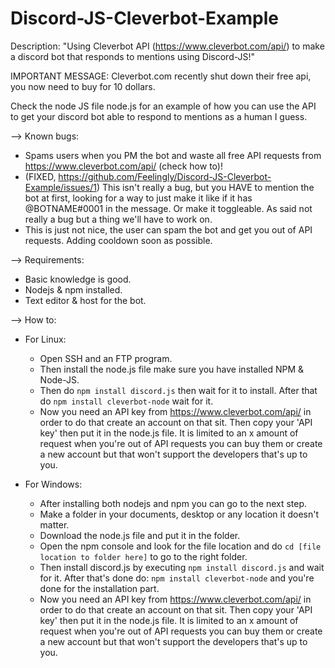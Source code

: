 # Discord-JS-Cleverbot-Example
Description: "Using Cleverbot API (https://www.cleverbot.com/api/) to make a discord bot that responds to mentions using Discord-JS!"

IMPORTANT MESSAGE: Cleverbot.com recently shut down their free api, you now need to buy for 10 dollars.

Check the node JS file node.js for an example of how you can use the API to get your discord bot able to respond to mentions as a human I guess.


--> Known bugs:
 - Spams users when you PM the bot and waste all free API requests from https://www.cleverbot.com/api/ (check how to)!
 - (FIXED, https://github.com/Feelingly/Discord-JS-Cleverbot-Example/issues/1) This isn't really a bug, but you HAVE to mention the bot at first, looking for a way to just make it like if it has @BOTNAME#0001 in the message. Or make it toggleable. As said not really a bug but a thing we'll have to work on.
 - This is just not nice, the user can spam the bot and get you out of API requests. Adding cooldown soon as possible.
 
 
 --> Requirements:
   - Basic knowledge is good.
   - Nodejs &  npm installed.
   - Text editor & host for the bot.
 
 
 --> How to:
 
 * For Linux:
   - Open SSH and an FTP program. 
   - Then install the node.js file make sure you have installed NPM & Node-JS. 
   - Then do `npm install discord.js` then wait for it to install. After that do `npm install cleverbot-node` wait for it.
   - Now you need an API key from https://www.cleverbot.com/api/ in order to do that create an account on that sit. Then copy your 'API key' then put it in the node.js file. It is limited to an x amount of request when you're out of API requests you can buy them or create a new account but that won't support the developers that's up to you.
   
 * For Windows: 
    - After installing both nodejs and npm you can go to the next step.
    - Make a folder in your documents, desktop or any location it doesn't matter.
    - Download the node.js file and put it in the folder.
    - Open the npm console and look for the file location and do `cd [file location to folder here]` to go to the right folder.
    - Then install discord.js by executing `npm install discord.js` and wait for it. After that's done do: `npm install cleverbot-node` and you're done for the installation part.
    - Now you need an API key from https://www.cleverbot.com/api/ in order to do that create an account on that sit. Then copy your 'API key' then put it in the node.js file. It is limited to an x amount of request when you're out of API requests you can buy them or create a new account but that won't support the developers that's up to you.
